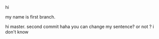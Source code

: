 hi

my name is first branch.

hi master. second commit haha you can change my sentence? or not ? i don't know